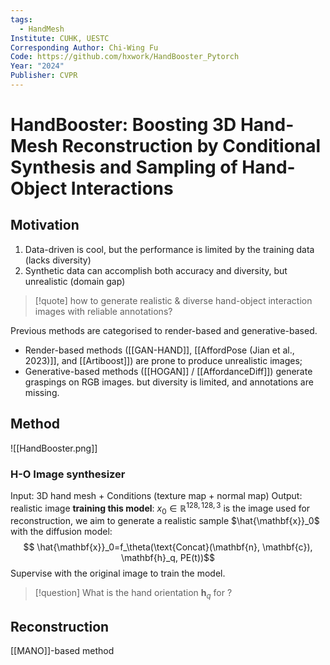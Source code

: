 ```yaml
---
tags:
  - HandMesh
Institute: CUHK, UESTC
Corresponding Author: Chi-Wing Fu
Code: https://github.com/hxwork/HandBooster_Pytorch
Year: "2024"
Publisher: CVPR
---
```

# HandBooster: Boosting 3D Hand-Mesh Reconstruction by Conditional Synthesis and Sampling of Hand-Object Interactions

## Motivation
1. Data-driven is cool, but the performance is limited by the training data (lacks diversity)
2. Synthetic data can accomplish both accuracy and diversity, but unrealistic (domain gap)
> [!quote]
> how to generate realistic & diverse hand-object interaction images with reliable annotations?

Previous methods are categorised to render-based and generative-based. 
* Render-based methods ([[GAN-HAND]], [[AffordPose (Jian et al., 2023)]], and [[Artiboost]]) are prone to produce unrealistic images;
* Generative-based methods ([[HOGAN]] / [[AffordanceDiff]]) generate graspings on RGB images. but diversity is limited, and annotations are missing.
## Method
![[HandBooster.png]]
### H-O Image synthesizer
Input: 3D hand mesh + Conditions (texture map + normal map)
Output: realistic image
**training this model**: $x_0\in\mathbb{R}^{128, 128, 3}$ is the image used for reconstruction, we aim to generate a realistic sample $\hat{\mathbf{x}}_0$ with the diffusion model:$$ \hat{\mathbf{x}}_0=f_\theta(\text{Concat}(\mathbf{n}, \mathbf{c}), \mathbf{h}_q, PE(t))$$
Supervise with the original image to train the model.
> [!question] What is the hand orientation $\mathbf{h}_q$ for ?

## Reconstruction
[[MANO]]-based method
